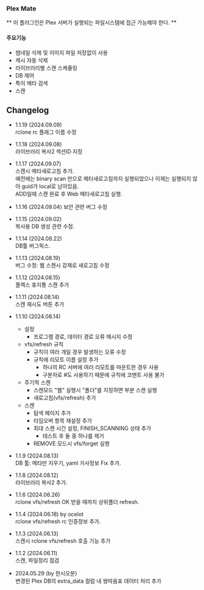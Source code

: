### Plex Mate

** 이 플러그인은 Plex 서버가 실행되는 파일시스템에 접근 가능해야 한다. **

#### 주요기능

  * 썸네일 삭제 및 이미지 파일 저장없이 사용
  * 캐시 자동 삭제
  * 라이브러리별 스캔 스케쥴링
  * DB 제어
  * 특이 메타 검색
  * 스캔

## Changelog
- 1.1.19 (2024.09.09)   
  rclone rc 플래그 이름 수정

- 1.1.18 (2024.09.08)   
  라이브러리 복사2 섹션ID 지정   

- 1.1.17 (2024.09.07)   
  스캔시 메타새로고침 추가.   
  예전에는 binary scan 만으로 메타새로고침까지 실행되었으나 이제는 실행되지 않아 guid가 local로 남아있음.   
  ADD일때 스캔 완료 후 Web 메타새로고침 실행.   

- 1.1.16 (2024.09.04)
  보안 관련 버그 수정

- 1.1.15 (2024.09.02)   
  복사용 DB 생성 관련 수정.   

- 1.1.14 (2024.08.22)   
  DB툴 버그픽스.   

- 1.1.13 (2024.08.19)   
  버그 수정: 웹 스캔시 강제로 새로고침 수정   

- 1.1.12 (2024.08.15)   
  플렉스 휴지통 스캔 추가   

- 1.1.11 (2024.08.14)   
  스캔 재시도 버튼 추가   
- 1.1.10 (2024.08.14)
    - 설정
        - 프로그램 경로, 데이터 경로 오류 메시지 수정
    - vfs/refresh 규칙
        - 규칙이 여러 개일 경우 발생하는 오류 수정
        - 규칙에 리모트 이름 설정 추가
            - 하나의 RC 서버에 여러 리모트를 마운트한 경우 사용
            - 구분자로 #도 사용하기 때문에 규칙에 코멘트 사용 불가
    - 주기적 스캔
        - 스캔모드 "웹" 실행시 "폴더"를 지정하면 부분 스캔 실행
        - 새로고침(vfs/refresh) 추가
    - 스캔
        - 탐색 페이지 추가
        - 타임오버 항목 재설정 추가
        - 최대 스캔 시간 설정, FINISH_SCANNING 상태 추가
            - 테스트 후 둘 중 하나를 제거
        - REMOVE 모드시 vfs/forget 실행

- 1.1.9 (2024.08.13)   
  DB 툴: 메타만 지우기, yaml 가사정보 Fix 추가.   

- 1.1.8 (2024.08.12)   
  라이브러리 복사2 추가.   

- 1.1.6 (2024.06.26)   
  rclone vfs/refresh OK 받을 때까지 상위폴더 refresh.   

- 1.1.4 (2024.06.18) by ocelot   
  rclone vfs/refresh rc 인증정보 추가.   

- 1.1.3 (2024.06.13)   
  스캔시 rclone vfs/refresh 호출 기능 추가   

- 1.1.2 (2024.06.11)   
  스캔, 파일정리 점검   

- 2024.05.29 (by 한시오분)   
  변경된 Plex DB의 extra_data 컬럼 내 쌍따옴표 데이터 처리 추가   